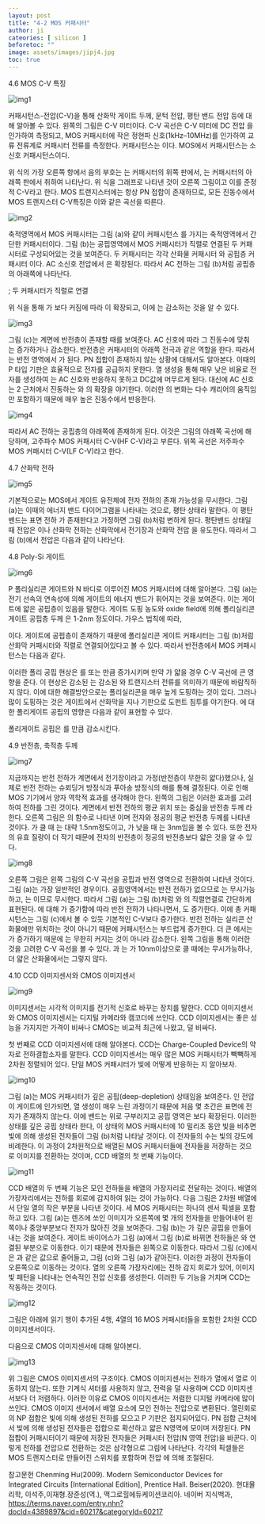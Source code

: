 ```yaml
---
layout: post
title: "4-2 MOS 커패시터"
author: ji
cateories: [ silicon ]
beforetoc: ""
image: assets/images/jipj4.jpg
toc: true
---
```


4.6 MOS C-V 특징

![img1](/images/ji_4/1.JPG)

커패시턴스-전압(C-V)을 통해 산화막 게이트 두께, 문턱 전압, 평탄 밴드 전압 등에 대해 알아볼 수 있다. 왼쪽의 그림은 C-V 미터이다. C-V 곡선은 C-V 미터에 DC 전압 을 인가하여 측정되고, MOS 커패시터에 작은 정현파 신호(1kHz–10MHz)를 인가하여 교류 전류계로 커패시터 전류를 측정한다. 커패시턴스는 이다. MOS에서 커패시턴스는 소신호 커패시턴스이다.

위 식의 가장 오른쪽 항에서 음의 부호는 는 커패시터의 위쪽 판에서, 는 커패시터의 아래쪽 판에서 취하여 나타난다. 위 식을 그래프로 나타낸 것이 오른쪽 그림이고 이를 준정적 C-V라고 한다. MOS 트랜지스터에는 항상 PN 접합이 존재하므로, 모든 진동수에서 MOS 트랜지스터 C-V특징은 이와 같은 곡선을 따른다.  

![img2](/images/ji_4/2.JPG)

축적영역에서 MOS 커패시터는 그림 (a)와 같이 커패시턴스 를 가지는 축적영역에서 간단한 커패시터이다. 그림 (b)는 공핍영역에서 MOS 커패시터가 직렬로 연결된 두 커패시터로 구성되어있는 것을 보여준다. 두 커패시터는 각각 산화물 커패시터 와 공핍층 커패시터 이다. AC 소신호 전압에서 은 확장된다. 따라서 AC 전하는 그림 (b)처럼 공핍층의 아래쪽에 나타난다. 

   ; 두 커패시터가 직렬로 연결

위 식을 통해 가 보다 커짐에 따라 이 확장되고, 이에 는 감소하는 것을 알 수 있다. 

![img3](/images/ji_4/3.JPG)

그림 (c)는  계면에 반전층이 존재할 때를 보여준다. AC 신호에 따라 그 진동수에 맞춰 는 증가하거나 감소한다. 반전층은 커패시터의 아래쪽 전극과 같은 역할을 한다. 따라서 는 반전 영역에서 가 된다. PN 접합이 존재하지 않는 상황에 대해서도 알아본다. 이때의 P 타입 기판은 효율적으로 전자를 공급하지 못한다. 열 생성을 통해 매우 낮은 비율로 전자를 생성하여 는 AC 신호와 반응하지 못하고 DC값에 머무르게 된다. 대신에 AC 신호는 2 근처에서 진동하는 와 의 확장을 야기한다. 이러한 의 변화는 다수 캐리어의 움직임만 포함하기 때문에 매우 높은 진동수에서 반응한다. 

![img4](/images/ji_4/4.JPG)

따라서 AC 전하는 공핍층의 아래쪽에 존재하게 된다. 이것은 그림의 아래쪽 곡선에 해당하며, 고주파수 MOS 커패시터 C-V(HF C-V)라고 부른다. 위쪽 곡선은 저주파수 MOS 커패시터 C-V(LF C-V)라고 한다.      
                  
4.7 산화막 전하

![img5](/images/ji_4/5.JPG)

기본적으로는 MOS에서 게이트 유전체에 전자 전하의 존재 가능성을 무시한다. 그림 (a)는 이때의 에너지 밴드 다이어그램을 나타내는 것으로, 평탄 상태라 말한다. 이 평탄밴드는 표면 전하 가 존재한다고 가정하면 그림 (b)처럼 변하게 된다. 평탄밴드 상태일 때 전압은 이나 산화막 전하는 산화막에서 전기장과 산화막 전압 을 유도한다. 따라서 그림 (b)에서 전압은 다음과 같이 나타난다.


4.8 Poly-Si 게이트

![img6](/images/ji_4/6.JPG)

P 폴리실리콘 게이트와 N 바디로 이루어진 MOS 커패시터에 대해 알아본다. 그림 (a)는 전기 선속의 연속성에 의해 게이트의 에너지 밴드가 휘어지는 것을 보여준다. 이는 게이트에 얇은 공핍층이 있음을 말한다. 게이트 도핑 농도와 oxide field에 의해 폴리실리콘 게이트 공핍층 두께 은 1-2nm 정도이다. 가우스 법칙에 따라,

이다. 게이트에 공핍층이 존재하기 때문에 폴리실리콘 게이트 커패시터는 그림 (b)처럼 산화막 커패시터와 직렬로 연결되어있다고 볼 수 있다. 따라서 반전층에서 MOS 커패시턴스는 다음과 같다.

이러한 폴리 공핍 현상은 를  또는 만큼 증가시키며 만약 가 얇을 경우 C-V 곡선에 큰 영향을 준다. 이 현상은 감소된 는 감소된 와 트랜지스터 전류를 의미하기 때문에 바람직하지 않다. 이에 대한 해결방안으로는 폴리실리콘을 매우 높게 도핑하는 것이 있다. 그러나 많이 도핑하는 것은 게이트에서 산화막을 지나 기판으로 도펀트 침투를 야기한다. 에 대한 폴리게이트 공핍의 영향은 다음과 같이 표현할 수 있다.

폴리게이트 공핍은 를 만큼 감소시킨다.

4.9 반전층, 축적층 두께

![img7](/images/ji_4/7.JPG)

지금까지는 반전 전하가  계면에서 전기장이라고 가정(반전층이 무한히 얇다)했으나, 실제로 반전 전하는 슈뢰딩거 방정식과 푸아송 방정식의 해를 통해 결정된다. 이로 인해 MOS 기기에서 양자 역학적 효과를 생각해야 한다. 왼쪽의 그림은 이러한 효과를 고려하여 전하를 그린 것이다.  계면에서 반전 전하의 평균 위치 또는 중심을 반전층 두께 라 한다. 오른쪽 그림은 의 함수로 나타낸 이며 전자와 정공의 평균 반전층 두께를 나타낸 것이다. 가 클 때 는 대략 1.5nm정도이고, 가 낮을 때 는 3nm임을 볼 수 있다. 또한 전자의 유효 질량이 더 작기 때문에 전자의 반전층이 정공의 반전층보다 얇은 것을 알 수 있다. 

![img8](/images/ji_4/8.JPG)



오른쪽 그림은 왼쪽 그림의 C-V 곡선을 공핍과 반전 영역으로 전환하여 나타낸 것이다. 그림 (a)는 가장 일반적인 경우이다. 공핍영역에서는 반전 전하가 없으므로 는 무시가능하고, 는 이므로 무시한다. 따라서 그림 (a)는 그림 (b)처럼 와 의 직렬연결로 간단하게 표현된다. 에 대해 가 증가함에 따라 반전 전하가 나타나면서, 도 증가한다. 이에 총 커패시턴스는 그림 (c)에서 볼 수 있듯 기본적인 C-V보다 증가한다. 반전 전하는 실리콘 산화물에만 위치하는 것이 아니기 때문에 커패시턴스는 부드럽게 증가한다. 더 큰 에서는 가 증가하기 때문에 는 무한히 커지는 것이 아니라 감소한다. 왼쪽 그림을 통해 이러한 것을 고려한 C-V 곡선을 볼 수 있다. 과 는 가 10nm이상으로 클 때에는 무시가능하나, 더 얇은 산화물에서는 그렇지 않다. 









4.10 CCD 이미지센서와 CMOS 이미지센서

![img9](/images/ji_4/9.JPG)

이미지센서는 시각적 이미지를 전기적 신호로 바꾸는 장치를 말한다. CCD 이미지센서와 CMOS 이미지센서는 디지털 카메라와 캠코더에 쓰인다. CCD 이미지센서는 좋은 성능을 가지지만 가격이 비싸나 CMOS는 비교적 최근에 나왔고, 덜 비싸다.

첫 번째로 CCD 이미지센서에 대해 알아본다. CCD는 Charge-Coupled Device의 약자로 전하결합소자를 말한다. CCD 이미지센서는 매우 많은 MOS 커패시터가 빽빽하게 2차원 정렬되어 있다. 단일 MOS 커패시터가 빛에 어떻게 반응하는 지 알아보자.

![img10](/images/ji_4/10.JPG)

그림 (a)는 MOS 커패시터가 깊은 공핍(deep-depletion) 상태임을 보여준다. 인 전압이 게이트에 인가되면, 열 생성이 매우 느린 과정이기 때문에 처음 몇 초간은 표면에 전자가 존재하지 않는다. 이에 밴드는  위로 구부러지고 공핍 영역은 보다 확장된다. 이러한 상태를 깊은 공핍 상태라 한다, 이 상태의 MOS 커패시터에 10 밀리초 동안 빛을 비추면 빛에 의해 생성된 전자들이 그림 (b)처럼 나타날 것이다. 이 전자들의 수는 빛의 강도에 비례한다. 이 과정이 2차원적으로 배열된 MOS 커패시터들에 전자들을 저장하는 것으로 이미지를 전환하는 것이며, CCD 배열의 첫 번째 기능이다. 

![img11](/images/ji_4/11.JPG)

CCD 배열의 두 번째 기능은 모인 전하들을 배열의 가장자리로 전달하는 것이다. 배열의 가장자리에서는 전하를 회로에 감지하여 읽는 것이 가능하다. 다음 그림은 2차원 배열에서 단일 열의 작은 부분을 나타낸 것이다. 세 MOS 커패시터는 하나의 센서 픽셀을 포함하고 있다. 그림 (a)는 렌즈에 쏘인 이미지가 오른쪽에 몇 개의 전자들을 만들어내어 왼쪽이나 중앙부분보다 전자가 많아진 것을 보여준다. 그림 (b)는 가 깊은 공핍을 만들어내는 것을 보여준다. 게이트 바이어스가 그림 (a)에서 그림 (b)로 바뀌면 전하들은 와 연결된 부분으로 이동한다. 이기 때문에 전자들은 왼쪽으로 이동한다. 따라서 그림 (c)에서 은 과 같은 값으로 줄어들고, 그림 (c)와 그림 (a)가 같아진다. 이러한 과정이 전자들이 오른쪽으로 이동하는 것이다. 열의 오른쪽 가장자리에는 전하 감지 회로가 있어, 이미지 빛 패턴을 나타내는 언속적인 전압 신호를 생성한다. 이러한 두 기능을 거치며 CCD는 작동하는 것이다. 
  
![img12](/images/ji_4/12.JPG)

그림은 아래에 읽기 행이 추가된 4행, 4열의 16 MOS 커패시터들을 포함한 2차원 CCD 이미지센서이다. 

다음으로 CMOS 이미지센서에 대해 알아본다. 

![img13](/images/ji_4/13.JPG)

위 그림은 CMOS 이미지센서의 구조이다. CMOS 이미지센서는 전하가 열에서 열로 이동하지 않는다. 또한 기계식 셔터를 사용하지 않고, 전력을 덜 사용하며 CCD 이미지센서보다 더 저렴하다. 이러한 이유로 CMOS 이미지센서는 저렴한 디지털 카메라에 많이 쓰인다. CMOS 이미지 센서에서 배열 요소에 모인 전하는 전압으로 변환된다. 열린회로의 NP 접합은 빛에 의해 생성된 전하를 모으고 P 기판은 접지되어있다. PN 접합 근처에서 빛에 의해 생성된 전자들은 접합으로 확산하고 얇은 N영역에 모이며 저장된다. PN 접합이 커패시터이기 때문에 저장된 전자들은 커패시터 전압(N 영역 전압)을 바꾼다. 이렇게 전하를 전압으로 전환하는 것은 삼각형으로 그림에 나타난다. 각각의 픽셀들은 MOS 트랜지스터로 만들어진 스위치를 포함하며 전압 에 의해 조절된다.


참고문헌
Chenming Hu(2009). Modern Semiconductor Devices for Integrated Circuits [International Edition], Prentice Hall.
Beiser(2020). 현대물리학, 이석주,이재형.장준성(역.), 맥그로힐에듀케이션코리아.
네이버 지식백과, 
https://terms.naver.com/entry.nhn?docId=4389897&cid=60217&categoryId=60217



 

